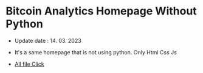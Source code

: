# Bitcoin Analytics Homepage Without Python
- Update date : 14. 03. 2023  
  
- It's a same homepage that is not using python. Only Html Css Js  
  
- [All file Click](/README.md)